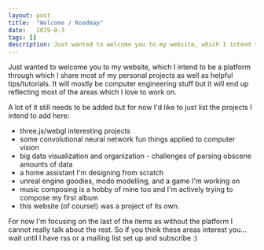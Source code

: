 ```yaml
---
layout: post
title:  "Welcome / Roadmap"
date:   2019-8-3
tags: []
description: Just wanted to welcome you to my website, which I intend to make into a platform through which I share most of my personal projects as well as helpful tips/tutorials on areas that I love. It will mostly be computer engineering/software development but it will end up reflecting most of the areas which I love to work on, be it C++ or music scale theory. Regardless, in this post I will talk a little bit about the content I intend to add from either past, present or future projects.
---
```


Just wanted to welcome you to my website, which I intend to be a platform through which I share most of my personal projects as well as helpful tips/tutorials. It will mostly be computer engineering stuff but it will end up reflecting most of the areas which I love to work on.

A lot of it still needs to be added but for now I'd like to just list the projects I intend to add here:

  * three.js/webgl interesting projects
  * some convolutional neural network fun things applied to computer vision
  * big data visualization and organization - challenges of parsing obscene amounts of data
  * a home assistant I'm designing from scratch
  * unreal engine goodies, modo modelling, and a game I'm working on
  * music composing is a hobby of mine too and I'm actively trying to compose my first album
  * this website (of course!) was a project of its own.

For now I'm focusing on the last of the items as without the platform I cannot really talk about the rest. So if you think these areas interest you... wait until I have rss or a mailing list set up and subscribe :) 